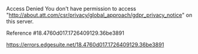 Access Denied
You don't have permission to access "http://about.att.com/csr/privacy/global_approach/gdpr_privacy_notice" on this server.

Reference #18.4760d017.1726409129.36be3891

https://errors.edgesuite.net/18.4760d017.1726409129.36be3891
